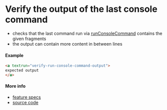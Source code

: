 # Verify the output of the last console command

- checks that the last command run via [runConsoleCommand](run_console_command.md) contains the given fragments
- the output can contain more content in between lines


#### Example

```html
<a textrun="verify-run-console-command-output">
expected output
</a>
```

#### More info

- [feature specs](../../features/activity-types/built-in/verify-run-console-command-output/verify-run-console-command-output.feature)
- [source code](../../src/activity-types/verify-run-console-command-output.js)
